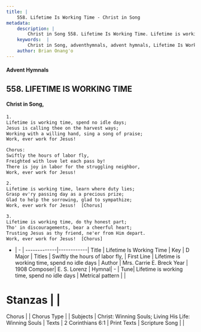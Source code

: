 ```yaml
---
title: |
    558. Lifetime Is Working Time - Christ in Song
metadata:
    description: |
        Christ in Song 558. Lifetime Is Working Time. Lifetime is working time, spend no idle days; Jesus is calling thee on the harvest ways; Working with a willing hand, sing a song of praise; Work, ever work for Jesus! Chorus: Swiftly the hours of labor fly, Freighted with love let each pass by! There is joy in labor for the struggling neighbor, Work, ever work for Jesus!
    keywords:  |
        Christ in Song, adventhymnals, advent hymnals, Lifetime Is Working Time, Lifetime is working time, spend no idle days. Swiftly the hours of labor fly,
    author: Brian Onang'o
---
```


#### Advent Hymnals
## 558. LIFETIME IS WORKING TIME
####  Christ in Song,

```txt
1.
Lifetime is working time, spend no idle days;
Jesus is calling thee on the harvest ways;
Working with a willing hand, sing a song of praise;
Work, ever work for Jesus!

Chorus:
Swiftly the hours of labor fly,
Freighted with love let each pass by!
There is joy in labor for the struggling neighbor,
Work, ever work for Jesus!

2.
Lifetime is working time, learn where duty lies;
Grasp ev'ry passing day as a precious prize;
Glad to help the sorrowing, glad to sympathize;
Work, ever work for Jesus!  [Chorus]

3.
Lifetime is working time, do thy honest part;
Tho' in discouragements, bear a cheerful heart;
Trusting Jesus as thy friend, ne'er from Him depart.  
Work, ever work for Jesus!  [Chorus]

```

- |   -  |
-------------|------------|
Title | Lifetime Is Working Time |
Key | D Major |
Titles | Swiftly the hours of labor fly, |
First Line | Lifetime is working time, spend no idle days |
Author | Mrs. Carrie E. Breck
Year | 1908
Composer| E. S. Lorenz |
Hymnal|  - |
Tune| Lifetime is working time, spend no idle days |
Metrical pattern | |
# Stanzas |  |
Chorus |  |
Chorus Type |  |
Subjects | Christ: Winning Souls; Living His Life: Winning Souls |
Texts | 2 Corinthians 6:1 |
Print Texts | 
Scripture Song |  |
    
